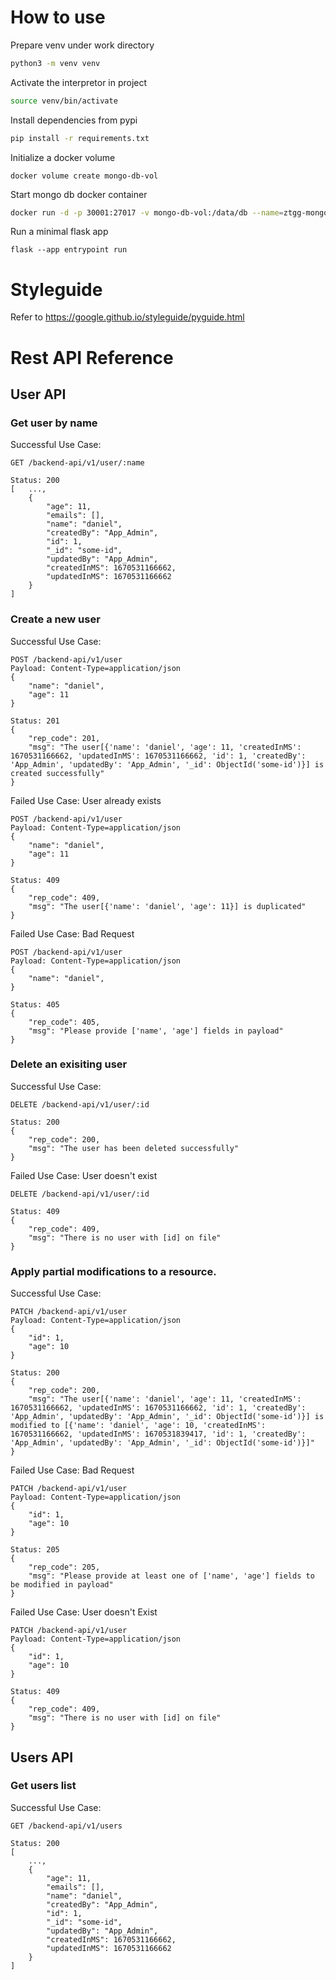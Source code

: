 # How to use
Prepare venv under work directory
```bash
python3 -m venv venv
```

Activate the interpretor in project
```bash 
source venv/bin/activate
```

Install dependencies from pypi
```bash 
pip install -r requirements.txt
```

Initialize a docker volume
```
docker volume create mongo-db-vol
```

Start mongo db docker container
```bash
docker run -d -p 30001:27017 -v mongo-db-vol:/data/db --name=ztgg-mongo mongo
```


Run a minimal flask app
```
flask --app entrypoint run
```

# Styleguide
Refer to https://google.github.io/styleguide/pyguide.html

# Rest API Reference
## User API
### Get user by name

Successful Use Case:
```
GET /backend-api/v1/user/:name

Status: 200
[   ...,
    {
        "age": 11,
        "emails": [],
        "name": "daniel",
        "createdBy": "App_Admin",
        "id": 1,
        "_id": "some-id",
        "updatedBy": "App_Admin",
        "createdInMS": 1670531166662,
        "updatedInMS": 1670531166662
    }
]
```

### Create a new user

Successful Use Case:
```
POST /backend-api/v1/user
Payload: Content-Type=application/json 
{
    "name": "daniel",
    "age": 11
}

Status: 201
{
    "rep_code": 201,
    "msg": "The user[{'name': 'daniel', 'age': 11, 'createdInMS': 1670531166662, 'updatedInMS': 1670531166662, 'id': 1, 'createdBy': 'App_Admin', 'updatedBy': 'App_Admin', '_id': ObjectId('some-id')}] is created successfully"
}
```

Failed Use Case: User already exists
```
POST /backend-api/v1/user
Payload: Content-Type=application/json 
{
    "name": "daniel",
    "age": 11
}

Status: 409
{
    "rep_code": 409,
    "msg": "The user[{'name': 'daniel', 'age': 11}] is duplicated"
}
```

Failed Use Case: Bad Request
```
POST /backend-api/v1/user
Payload: Content-Type=application/json 
{
    "name": "daniel",
}

Status: 405
{
    "rep_code": 405,
    "msg": "Please provide ['name', 'age'] fields in payload"
}
```

### Delete an exisiting user

Successful Use Case:
```
DELETE /backend-api/v1/user/:id

Status: 200
{
    "rep_code": 200,
    "msg": "The user has been deleted successfully"
}
```

Failed Use Case: User doesn't exist
```
DELETE /backend-api/v1/user/:id

Status: 409
{
    "rep_code": 409,
    "msg": "There is no user with [id] on file"
}
```

### Apply partial modifications to a resource.

Successful Use Case:
```
PATCH /backend-api/v1/user
Payload: Content-Type=application/json 
{
    "id": 1,
    "age": 10
}

Status: 200
{
    "rep_code": 200,
    "msg": "The user[{'name': 'daniel', 'age': 11, 'createdInMS': 1670531166662, 'updatedInMS': 1670531166662, 'id': 1, 'createdBy': 'App_Admin', 'updatedBy': 'App_Admin', '_id': ObjectId('some-id')}] is modified to [{'name': 'daniel', 'age': 10, 'createdInMS': 1670531166662, 'updatedInMS': 1670531839417, 'id': 1, 'createdBy': 'App_Admin', 'updatedBy': 'App_Admin', '_id': ObjectId('some-id')}]"
}
```

Failed Use Case: Bad Request
```
PATCH /backend-api/v1/user
Payload: Content-Type=application/json 
{
    "id": 1,
    "age": 10
}

Status: 205
{
    "rep_code": 205,
    "msg": "Please provide at least one of ['name', 'age'] fields to be modified in payload"
}
```

Failed Use Case: User doesn't Exist
```
PATCH /backend-api/v1/user
Payload: Content-Type=application/json 
{
    "id": 1,
    "age": 10
}

Status: 409
{
    "rep_code": 409,
    "msg": "There is no user with [id] on file"
}
```

## Users API
### Get users list
Successful Use Case:
```
GET /backend-api/v1/users

Status: 200
[
    ...,
    {
        "age": 11,
        "emails": [],
        "name": "daniel",
        "createdBy": "App_Admin",
        "id": 1,
        "_id": "some-id",
        "updatedBy": "App_Admin",
        "createdInMS": 1670531166662,
        "updatedInMS": 1670531166662
    }
]
```